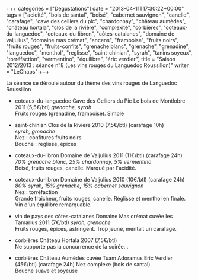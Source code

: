 +++
categories = ["Dégustations"]
date = "2013-04-11T17:30:22+00:00"
tags = ["acidité", "bois de santal", "boisé", "cabernet sauvignon", "canelle", "carafage", "cave des celliers du pic", "chardonnay", "château aumèdes", "château hortala", "clos de la rivière", "complexité", "corbières", "coteaux-du-languedoc", "coteaux-du-libron", "côtes-catalanes", "domaine de valjulius", "domaine mas crémat", "encens", "framboise", "fruits noirs", "fruits rouges", "fruits-confits", "grenache blanc", "grenache", "grenadine", "languedoc", "menthol", "reglisse", "saint-chinian", "syrah", "tanins soyeux", "torréfaction", "vermentino", "équilibre", "éric verdier"] 
title = "Saison 2012/2013 : séance n°8 (Les vins rouges du Languedoc Roussillon)"
writer = "LeChaps"
+++

La séance se déroule autour du thème des vins rouges de Languedoc Roussillon

* coteaux-du-languedoc Cave des Celliers du Pic Le bois de Montlobre 2011  (5,5€/btl)
_grenache, syrah_  
Fruits rouges (grenadine, framboise). Simple

* saint-chinian Clos de la Rivière 2010 (7,5€/btl) (carafage 10h) <i class="fa fa-plus-circle"></i>  
_syrah, grenache_  
Nez : confitures fruits noirs  
Bouche : reglisse, épices

* coteaux-du-libron Domaine de Valjulius 2011 (11€/btl) (carafage 24h)
_70% grenache blanc, 25% chardonnay, 5% vermentino_  
Boisé, fruits rouges, canelle. Marqué par l'acidité.

* coteaux-du-libron Domaine de Valjulius 2010 (10€/btl) (carafage 24h) <i class="fa fa-plus-circle"></i> <i class="fa fa-plus-circle"></i>  
_80% syrah, 15% grenache, 15% cabernet sauvignon_  
Nez : torréfaction  
Grande fraicheur, fruits rouges, canelle. Réglisse et menthol en finale.  
Vin d'un équilibre remarquable.

* vin de pays des côtes-catalanes Domaine Mas crémat cuvée les Tamarius 2011 (7€/btl)
_syrah, grenache_  
Fruits rouges, épices, astringent. Trop jeune, méritait un carafage.

* corbières Château Hortala 2007 (7,5€/btl)  
Ne supporte pas la concurrence de la soirée...

* corbières Château Aumèdes cuvée Tuam Adoramus Eric Verdier (45€/btl) (carafage 24h) <i class="fa fa-plus-circle"></i>
Nez complexe  (bois de santal).  
Bouche suave et soyeuse

